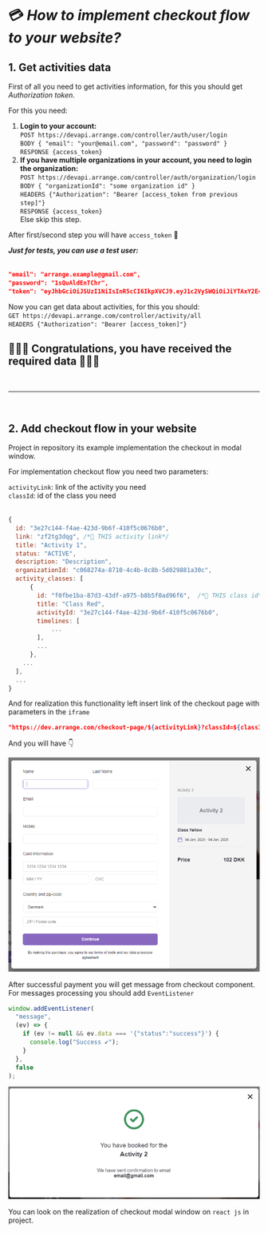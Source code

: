 # 💳 **_How to implement checkout flow to your website?_**

## 1. **Get activities data**

First of all you need to get activities information, for this you should get _Authorization token_.

For this you need:

1. **Login to your account:** <br/> `POST https://devapi.arrange.com/controller/auth/user/login` <br/> `BODY { "email": "your@email.com", "password": "password" }` <br/>`RESPONSE {access_token}`
2. **If you have multiple organizations in your account, you need to login the organization:** <br/> `POST https://devapi.arrange.com/controller/auth/organization/login` <br/> `BODY { "organizationId": "some organization id" }`<br/>`HEADERS {"Authorization": "Bearer [access_token from previous step]"}` <br/>`RESPONSE {access_token}`<br/> Else skip this step.

After first/second step you will have `access_token` 🔑

**_Just for tests, you can use a test user:_** <br/>

```json

"email": "arrange.example@gmail.com",
"password": "1sQuAldEnTChr",
"token": "eyJhbGciOiJSUzI1NiIsInR5cCI6IkpXVCJ9.eyJ1c2VySWQiOiJiYTAxY2E4MS1hNGE0LTQ1MmEtYWZiNi02ZDliYWQ3Y2RmNGQiLCJwZXJtaXNzaW9uSWQiOiJhOGQwOGEyNy03NWRkLTRmZjAtOGEzMy0zMDk0OGM2NmJiODYiLCJpYXQiOjE2NjEzNzMxNTAsImV4cCI6MTY5MjkzMDc1MH0.d0Gf5TzA7z1w233qtTxM7CB41YdXBv33RE529SfvjTo4TkXFWCzmCf5UwuZwuky2PO98HzntFTg0DPE3KIAuQ_4ee2E3eFE6Jt_GLoFNKcY4Y-PuXmCIQqaihXlFIXUErHIKtEJvFvpRVm3FlsP_5Ra2NAKJHNSUWK1Io3De_o8"

```

Now you can get data about activities, for this you should:<br/>
`GET https://devapi.arrange.com/controller/activity/all`<br/>`HEADERS {"Authorization": "Bearer [access_token]"}`

## 🎉🎉🎉 Congratulations, you have received the required data 🎉🎉🎉

<br/>

---

<br/>

## 2. **Add checkout flow in your website**

Project in repository its example implementation the checkout in modal window.

For implementation checkout flow you need two parameters:

`activityLink`: link of the activity you need <br/>
`classId`: id of the class you need

```js

{
  id: "3e27c144-f4ae-423d-9b6f-410f5c0676b0",
  link: "zf2tg3dqg", /*📌 THIS activity link*/
  title: "Activity 1",
  status: "ACTIVE",
  description: "Description",
  organizationId: "c068274a-8710-4c4b-8c8b-5d029881a30c",
  activity_classes: [
      {
        id: "f0fbe1ba-87d3-43df-a975-b8b5f0ad96f6",  /*📌 THIS class id*/
        title: "Class Red",
        activityId: "3e27c144-f4ae-423d-9b6f-410f5c0676b0",
        timelines: [
            ...
        ],
        ...
      },
    ...
  ],
  ...
}

```

And for realization this functionality left insert link of the checkout page with parameters in the `iframe`<br/>

```json
"https://dev.arrange.com/checkout-page/${activityLink}?classId=${classId}&iframe=true"
```

And you will have 👇

<img src="./public/assets/readme-img1.png" width="624"/>

After successful payment you will get message from checkout component. For messages processing you should add `EventListener`

```js
window.addEventListener(
  "message",
  (ev) => {
    if (ev != null && ev.data === '{"status":"success"}') {
      console.log("Success ✔️");
    }
  },
  false
);
```

<img src="./public/assets/readme-img2.png" width="624"/>

You can look on the realization of checkout modal window on `react js` in project.
